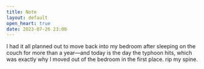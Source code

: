 ```yaml
---
title: Note
layout: default
open_heart: true
date: 2023-07-26 23:00
---
```


I had it all planned out to move back into my bedroom after sleeping on the couch for more than a year—and today is the day the typhoon hits, which was exactly why I moved out of the bedroom in the first place. rip my spine.
